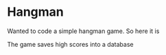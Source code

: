 Hangman
=======

Wanted to code a simple hangman game. So here it is

The game saves high scores into a database
